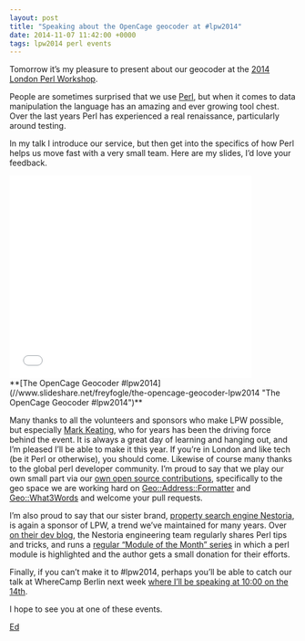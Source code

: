 ```yaml
--- 
layout: post
title: "Speaking about the OpenCage geocoder at #lpw2014"
date: 2014-11-07 11:42:00 +0000
tags: lpw2014 perl events
---
```

Tomorrow it’s my pleasure to present about our geocoder at the [2014 London Perl Workshop](http://act.yapc.eu/lpw2014/index.html). 

People are sometimes surprised that we use [Perl](http://www.perl.org/), but when it comes to data manipulation the language has an amazing and ever growing tool chest. Over the last years Perl has experienced a real renaissance, particularly around testing. 

In my talk I introduce our service, but then get into the specifics of how Perl helps us move fast with a very small team. Here are my slides, I’d love your feedback.

<iframe frameborder="0" height="355" marginheight="0" marginwidth="0" scrolling="no" src="//www.slideshare.net/slideshow/embed_code/41218134" width="425"></iframe>

<div>**[The OpenCage Geocoder #lpw2014](//www.slideshare.net/freyfogle/the-opencage-geocoder-lpw2014 "The OpenCage Geocoder #lpw2014")**</div>

Many thanks to all the volunteers and sponsors who make LPW possible, but especially [Mark Keating](https://twitter.com/shadowcat_mdk), who for years has been the driving force behind the event. It is always a great day of learning and hanging out, and I’m pleased I’ll be able to make it this year. If you’re in London and like tech (be it Perl or otherwise), you should come. Likewise of course many thanks to the global perl developer community. I’m proud to say that we play our own small part via our [own open source contributions](https://github.com/lokku), specifically to the geo space we are working hard on [Geo::Address::Formatter](https://metacpan.org/pod/Geo::Address::Formatter) and [Geo::What3Words](https://metacpan.org/pod/Geo::What3Words) and welcome your pull requests.  

I’m also proud to say that our sister brand, [property search engine Nestoria](http://nestoria.com/), is again a sponsor of LPW, a trend we’ve maintained for many years. Over [on their dev blog](http://devblog.nestoria.com/), the Nestoria engineering team regularly shares Perl tips and tricks, and runs a [regular “Module of the Month” series](http://devblog.nestoria.com/tagged/module-of-the-month) in which a perl module is highlighted and the author gets a small donation for their efforts. 

Finally, if you can’t make it to #lpw2014, perhaps you’ll be able to catch our talk at WhereCamp Berlin next week [where I’ll be speaking at 10:00 on the 14th](http://wherecamp.de/agenda). 

I hope to see you at one of these events.

[Ed](https://twitter.com/freyfogle)